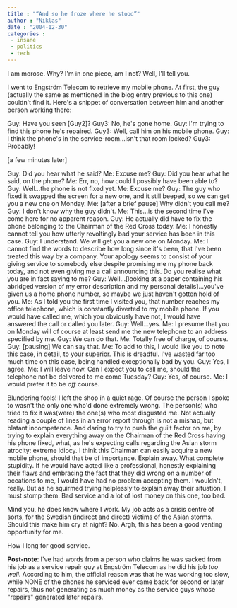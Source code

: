 ```yaml
---
title : "“And so he froze where he stood”"
author : "Niklas"
date : "2004-12-30"
categories : 
 - insane
 - politics
 - tech
---
```


I am morose. Why? I'm in one piece, am I not? Well, I'll tell you.

I went to Engström Telecom to retrieve my mobile phone. At first, the guy (actually the same as mentioned in the blog entry previous to this one) couldn't find it. Here's a snippet of conversation between him and another person working there:

Guy: Have you seen \[Guy2\]? Guy3: No, he's gone home. Guy: I'm trying to find this phone he's repaired. Guy3: Well, call him on his mobile phone. Guy: I think the phone's in the service-room...isn't that room locked? Guy3: Probably!

\[a few minutes later\]

Guy: Did you hear what he said? Me: Excuse me? Guy: Did you hear what he said, on the phone? Me: Err, no, how could I possibly have been able to? Guy: Well...the phone is not fixed yet. Me: Excuse me? Guy: The guy who fixed it swapped the screen for a new one, and it still beeped, so we can get you a new one on Monday. Me: \[after a brief pause\] Why didn't you call me? Guy: I don't know why the guy didn't. Me: This...is the second time I've come here for no apparent reason. Guy: He actually did have to fix the phone belonging to the Chairman of the Red Cross today. Me: I honestly cannot tell you how utterly revoltingly bad your service has been in this case. Guy: I understand. We will get you a new one on Monday. Me: I cannot find the words to describe how long since it's been, that I've been treated this way by a company. Your apology seems to consist of your giving service to somebody else despite promising me my phone back today, and not even giving me a call announcing this. Do you realise what you are in fact saying to me? Guy: Well...\[looking at a paper containing his abridged version of my error description and my personal details\]...you've given us a home phone number, so maybe we just haven't gotten hold of you. Me: As I told you the first time I visited you, that number reaches my office telephone, which is constantly diverted to my mobile phone. If you would have called me, which you obviously have not, I would have answered the call or called you later. Guy: Well...yes. Me: I presume that you on Monday will of course at least send me the new telephone to an address specified by me. Guy: We can do that. Me: Totally free of charge, of course. Guy: \[pausing\] We can say that. Me: To add to this, I would like you to note this case, in detail, to your superior. This is dreadful. I've wasted far too much time on this case, being handled exceptionally bad by you. Guy: Yes, I agree. Me: I will leave now. Can I expect you to call me, should the telephone not be delivered to me come Tuesday? Guy: Yes, of course. Me: I would prefer it to be _off_ course.

Blundering fools! I left the shop in a quiet rage. Of course the person I spoke to wasn't the only one who'd done extremely wrong. The person(s) who tried to fix it was(were) the one(s) who most disgusted me. Not actually reading a couple of lines in an error report through is not a mishap, but blatant incompetence. And daring to try to push the guilt factor on me, by trying to explain everything away on the Chairman of the Red Cross having his phone fixed, what, as he's expecting calls regarding the Asian storm atrocity: extreme idiocy. I think this Chairman can easily acquire a new mobile phone, should that be of importance. Explain away. What complete stupidity. If he would have acted like a professional, honestly explaining their flaws and embracing the fact that they did wrong on a number of occations to me, I would have had no problem accepting them. I wouldn't, really. But as he squirmed trying helplessly to explain away their situation, I must stomp them. Bad service and a lot of lost money on this one, too bad.

Mind you, he does know where I work. My job acts as a crisis centre of sorts, for the Swedish (indirect and direct) victims of the Asian storms. Should this make him cry at night? No. Argh, this has been a good venting opportunity for me.

How I long for good service.

**Post-note**: I've had words from a person who claims he was sacked from his job as a service repair guy at Engström Telecom as he did his job _too well_. According to him, the official reason was that he was working too slow, while NONE of the phones he serviced ever came back for second or later repairs, thus not generating as much money as the service guys whose "repairs" generated later repairs.
